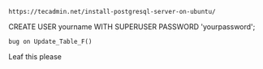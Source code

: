     
    https://tecadmin.net/install-postgresql-server-on-ubuntu/
    
   CREATE USER yourname WITH SUPERUSER PASSWORD 'yourpassword';
    
    bug on Update_Table_F()
    
    
    
    
Leaf this please    